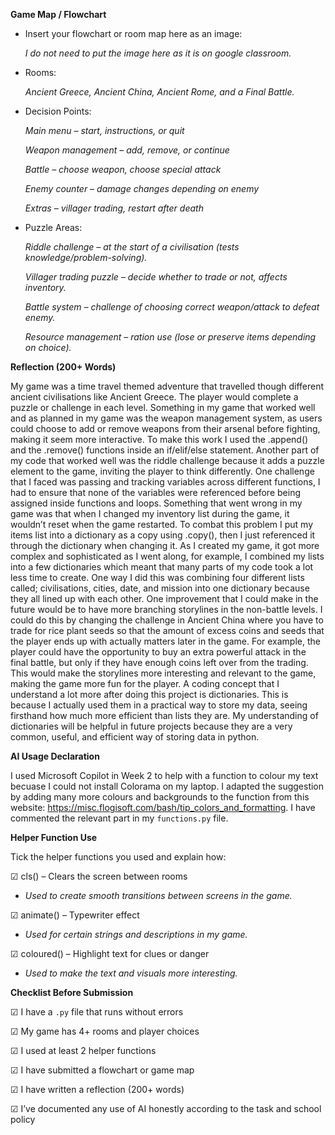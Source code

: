 **Game Map / Flowchart**
- Insert your flowchart or room map here as an image:

	*I do not need to put the image here as it is on google classroom.*

- Rooms: 

	*Ancient Greece, Ancient China, Ancient Rome, and a Final Battle.*

- Decision Points:

	*Main menu – start, instructions, or quit*

	*Weapon management – add, remove, or continue*

	*Battle – choose weapon, choose special attack*

	*Enemy counter – damage changes depending on enemy*

	*Extras – villager trading, restart after death* 

- Puzzle Areas:

	*Riddle challenge – at the start of a civilisation (tests knowledge/problem-solving).*

	*Villager trading puzzle – decide whether to trade or not, affects inventory.*

	*Battle system – challenge of choosing correct weapon/attack to defeat enemy.*

	*Resource management – ration use (lose or preserve items depending on choice).*

**Reflection (200+ Words)**

My game was a time travel themed adventure that travelled though different ancient civilisations like Ancient Greece. The player would complete a puzzle or challenge in each level. Something in my game that worked well and as planned in my game was the weapon management system, as users could choose to add or remove weapons from their arsenal before fighting, making it seem more interactive. To make this work I used the .append() and the .remove() functions inside an if/elif/else statement. Another part of my code that worked well was the riddle challenge because it adds a puzzle element to the game, inviting the player to think differently. One challenge that I faced was passing and tracking variables across different functions, I had to ensure that none of the variables were referenced before being assigned inside functions and loops. Something that went wrong in my game was that when I changed my inventory list during the game, it wouldn’t reset when the game restarted. To combat this problem I put my items list into a dictionary as a copy using .copy(), then I just referenced it through the dictionary when changing it. As I created my game, it got more complex and sophisticated as I went along, for example, I combined my lists into a few dictionaries which meant that many parts of my code took a lot less time to create. One way I did this was combining four different lists called; civilisations, cities, date, and mission into one dictionary because they all lined up with each other. One improvement that I could make in the future would be to have more branching storylines in the non-battle levels. I could do this by changing the challenge in Ancient China where you have to trade for rice plant seeds so that the amount of excess coins and seeds that the player ends up with actually matters later in the game. For example, the player could have the opportunity to buy an extra powerful attack in the final battle, but only if they have enough coins left over from the trading. This would make the storylines more interesting and relevant to the game, making the game more fun for the player. A coding concept that I understand a lot more after doing this project is dictionaries. This is because I actually used them in a practical way to store my data, seeing firsthand how much more efficient than lists they are. My understanding of dictionaries will be helpful in future projects because they are a very common, useful, and efficient way of storing data in python. 

**AI Usage Declaration**

I used Microsoft Copilot in Week 2 to help with a function to colour my text becuase I could not install Colorama on my laptop. I adapted the suggestion by adding many more colours and backgrounds to the function from this website: https://misc.flogisoft.com/bash/tip_colors_and_formatting. I have commented the relevant part in my `functions.py` file.

**Helper Function Use**

Tick the helper functions you used and explain how:

☑ cls() – Clears the screen between rooms 
- *Used to create smooth transitions between screens in the game.*

☑ animate() – Typewriter effect 

- *Used for certain strings and descriptions in my game.*

☑ coloured() – Highlight text for clues or danger

- *Used to make the text and visuals more interesting.*

**Checklist Before Submission**

☑ I have a `.py` file that runs without errors

☑ My game has 4+ rooms and player choices

☑ I used at least 2 helper functions

☑ I have submitted a flowchart or game map

☑ I have written a reflection (200+ words)

☑ I’ve documented any use of AI honestly according to the task and school policy
